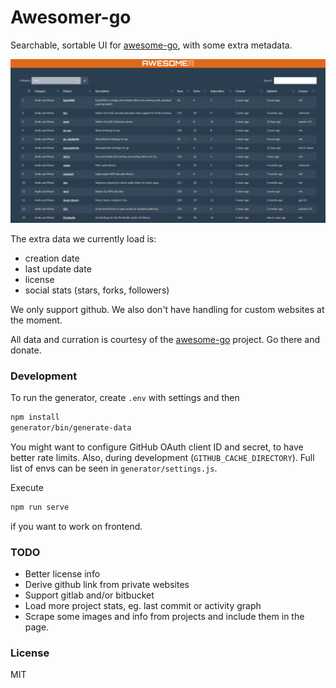 # Awesomer-go

Searchable, sortable UI for [awesome-go](https://github.com/avelino/awesome-go), with some extra metadata.

![](misc/screenshot.png)

The extra data we currently load is:
- creation date
- last update date
- license
- social stats (stars, forks, followers)

We only support github. We also don't have handling for custom websites at the moment.

All data and curration is courtesy of the [awesome-go](https://github.com/avelino/awesome-go) project. Go there and donate.

### Development

To run the generator, create `.env` with settings and then

```bash
npm install
generator/bin/generate-data
```

You might want to configure GitHub OAuth client ID and secret, to have better rate limits. Also, during development (`GITHUB_CACHE_DIRECTORY`). Full list of envs can be seen in `generator/settings.js`.

Execute
```bash
npm run serve
```
if you want to work on frontend.

### TODO

- Better license info
- Derive github link from private websites
- Support gitlab and/or bitbucket
- Load more project stats, eg. last commit or activity graph
- Scrape some images and info from projects and include them in the page.

### License

MIT
